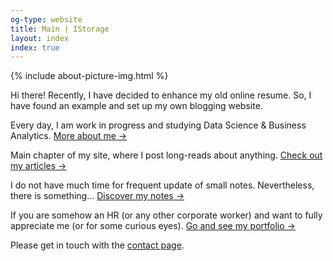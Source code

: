 ```yaml
---
og-type: website
title: Main | IStorage
layout: index
index: true
---
```


{% include about-picture-img.html %}

Hi there! Recently, I have decided to enhance my old online resume. So, I have found an example and set up my own blogging website.

Every day, I am work in progress and studying Data Science & Business Analytics.
<a href="/about" class="internal-link quarter-line-space">More about me&nbsp;→</a>

Main chapter of my site, where I post long-reads about anything.
<a href="/blog" class="internal-link quarter-line-space">Check out my articles&nbsp;→</a>

I do not have much time for frequent update of small notes. Nevertheless, there is something...
<a href="/notes" class="internal-link quarter-line-space">Discover my notes&nbsp;→</a>

If you are somehow an HR (or any other corporate worker) and want to fully appreciate me (or for some curious eyes).
<a href="/portfolio" class="internal-link quarter-line-space">Go and see my portfolio&nbsp;→</a>

Please get in touch with the [contact page](/contact).

<!-- Add you Mastodon handle here if you want to verify it
	
<p style="visibility: hidden;display: none;"><a rel="me" href="">Mastodon</a></p> -->